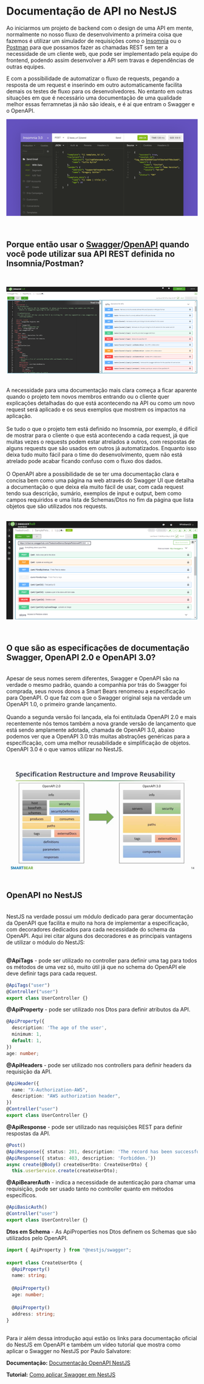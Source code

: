 # Documentação de API no NestJS

Ao iniciarmos um projeto de backend com o design de uma API em mente, normalmente no nosso fluxo de desenvolvimento a primeira coisa que fazemos é utilizar um simulador de requisições como o [Insomnia](https://insomnia.rest/) ou o [Postman](https://www.postman.com/) para que possamos fazer as chamadas REST sem ter a necessidade de um cliente web, que pode ser implementado pela equipe do frontend, podendo assim desenvolver a API sem travas e dependências de outras equipes.

E com a possibilidade de automatizar o fluxo de requests, pegando a resposta de um request e inserindo em outro automaticamente facilita demais os testes de fluxo para os desenvolvedores. No entanto em outras situações em que é necessário uma documentação de uma qualidade melhor essas ferramnetas já não são ideais, e é aí que entram o Swagger e o OpenAPI.
<br>

![Insomnia](./assets/insomnia.png "Insomnia")

<br>

## Porque então usar o [Swagger](https://swagger.io/)/[OpenAPI](https://github.com/OAI/OpenAPI-Specification/blob/main/versions/3.1.0.md) quando você pode utilizar sua API REST definida no Insomnia/Postman?

<br>

![openapi/swagger](./assets/openapi-swagger.png "openapi/swagger")

<br>
A necessidade para uma documentação mais clara começa a ficar aparente quando o projeto tem novos membros entrando ou o cliente quer explicações detalhadas do que está acontecendo na API ou como um novo request será aplicado e os seus exemplos que mostrem os impactos na aplicação.
<br><br>
Se tudo o que o projeto tem está definido no Insomnia, por exemplo, é difícil de mostrar para o cliente o que está acontecendo a cada request, já que muitas vezes o requests podem estar atrelados a outros, com respostas de alguns requests que são usados em outros já automatizados. Enquanto isso deixa tudo muito fácil para o time do desenvolvimento, quem não está atrelado pode acabar ficando confuso com o fluxo dos dados.
<br><br>
O OpenAPI abre a possibilidade de se ter uma documentação clara e concisa bem como uma página na web através do Swagger UI que detalha a documentação o que deixa ela muito fácil de usar, com cada request tendo sua descrição, sumário, exemplos de input e output, bem como campos requiridos e uma lista de Schemas/Dtos no fim da página que lista objetos que são utilizados nos requests.
<br><br>

![swagger-ui](./assets/swagger-ui.png "swagger-ui")

<br>

## O que são as especificações de documentação Swagger, OpenAPI 2.0 e OpenAPI 3.0?

<br>
Apesar de seus nomes serem diferentes, Swagger e OpenAPI são na verdade o mesmo padrão, quando a companhia por trás do Swagger foi comprada, seus novos donos a Smart Bears renomeou a especificação para OpenAPI. O que faz com que o Swagger original seja na verdade um OpenAPI 1.0, o primeiro grande lançamento.
<br><br>
Quando a segunda versão foi lançada, ela foi entitulada OpenAPI 2.0 e mais recentemente nós temos também a nova grande versão de lançamento que está sendo amplamente adotada, chamada de OpenAPI 3.0, abaixo podemos ver que a OpenAPI 3.0 trás muitas abstrações genéricas para a especificação, com uma melhor reusabilidade e simplificação de objetos. OpenAPI 3.0 é o que vamos utilizar no NestJS.
<br><br>

![OpenAPI Comparison](./assets/openapi.jpg "OpenAPI Comparison 2.0 vs 3.0")
<br><br>

## OpenAPI no NestJS

<br>
NestJS na verdade possui um módulo dedicado para gerar documentação da OpenAPI que facilita e muito na hora de implementar a especificação, com decoradores dedicados para cada necessidade do schema da OpenAPI. Aqui irei citar alguns dos decoradores e as principais vantagens de utilizar o módulo do NestJS:
<br><br>

<b>@ApiTags</b> - pode ser utilizado no controller para definir uma tag para todos os métodos de uma vez só, muito útil já que no schema do OpenAPI ele deve definir tags para cada request.

```typescript
@ApiTags("user")
@Controller("user")
export class UserController {}
```

<b>@ApiProperty</b> - pode ser utilizado nos Dtos para definir atributos da API.

```typescript
@ApiProperty({
  description: 'The age of the user',
  minimum: 1,
  default: 1,
})
age: number;
```

<b>@ApiHeaders</b> - pode ser utilizado nos controllers para definir headers da requisição da API.

```typescript
@ApiHeader({
  name: "X-Authorization-AWS",
  description: "AWS authorization header",
})
@Controller("user")
export class UserController {}
```

<b>@ApiResponse</b> - pode ser utilizado nas requisições REST para definir respostas da API.

```typescript
@Post()
@ApiResponse({ status: 201, description: 'The record has been successfully created.'})
@ApiResponse({ status: 403, description: 'Forbidden.'})
async create(@Body() createUserDto: CreateUserDto) {
  this.userService.create(createUserDto);
```

<b>@ApiBearerAuth</b> - indica a necessidade de autenticação para chamar uma requisição, pode ser usado tanto no controller quanto em métodos específicos.

```typescript
@ApiBasicAuth()
@Controller("user")
export class UserController {}
```

<b>Dtos em Schema</b> - As ApiProperties nos Dtos definem os Schemas que são utilizados pelo OpenAPI.

```typescript
import { ApiProperty } from "@nestjs/swagger";

export class CreateUserDto {
  @ApiProperty()
  name: string;

  @ApiProperty()
  age: number;

  @ApiProperty()
  address: string;
}
```

<br>
Para ir além dessa introdução aqui estão os links para documentação oficial do NestJS em OpenAPI e também um vídeo tutorial que mostra como aplicar o Swagger no NestJS por Paulo Salvatore:

<b>Documentação:</b> [Documentação OpenAPI NestJS](https://docs.nestjs.com/openapi/introduction)

<b>Tutorial:</b> [Como aplicar Swagger em NestJS](https://www.youtube.com/watch?v=fshX_252HbU)
